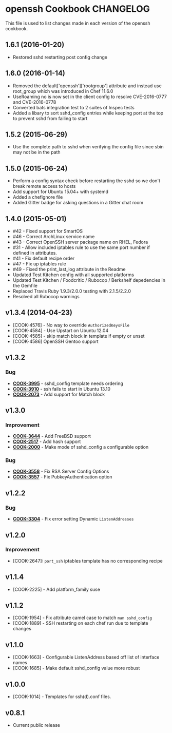 # openssh Cookbook CHANGELOG
This file is used to list changes made in each version of the openssh cookbook.

## 1.6.1 (2016-01-20)
- Restored sshd restarting post config change

## 1.6.0 (2016-01-14)
- Removed the default['openssh']['rootgroup'] attribute and instead use root_group which was introduced in Chef 11.6.0
- UseRoaming no is now set in the client config to resolve CVE-2016-0777 and CVE-2016-0778
- Converted bats integration test to 2 suites of Inspec tests
- Added a libary to sort sshd_config entries while keeping port at the top to prevent sshd from failing to start

## 1.5.2 (2015-06-29)
- Use the complete path to sshd when verifying the config file since sbin may not be in the path

## 1.5.0 (2015-06-24)
- Perform a config syntax check before restarting the sshd so we don't break remote access to hosts
- Add support for Ubuntu 15.04+ with systemd
- Added a chefignore file
- Added Gitter badge for asking questions in a Gitter chat room

## 1.4.0 (2015-05-01)
- #42 - Fixed support for SmartOS
- #46 - Correct ArchLinux service name
- #43 - Correct OpenSSH server package name on RHEL, Fedora
- #31 - Allow included iptables rule to use the same port number if defined in attributes.
- #41 - Fix default recipe order
- #47 - Fix up iptables rule
- #49 - Fixed the print_last_log attribute in the Readme
- Updated Test Kitchen config with all supported platforms
- Updated Test Kitchen / Foodcritic / Rubocop / Berkshelf depedencies in the Gemfile
- Replaced Travis Ruby 1.9.3/2.0.0 testing with 2.1.5/2.2.0
- Resolved all Rubocop warnings

## v1.3.4 (2014-04-23)
- [COOK-4576] - No way to override `AuthorizedKeysFile`
- [COOK-4584] - Use Upstart on Ubuntu 12.04
- [COOK-4585] - skip match block in template if empty or unset
- [COOK-4586] OpenSSH Gentoo support

## v1.3.2
### Bug
- **[COOK-3995](https://tickets.chef.io/browse/COOK-3995)** - sshd_config template needs ordering
- **[COOK-3910](https://tickets.chef.io/browse/COOK-3910)** - ssh fails to start in Ubuntu 13.10
- **[COOK-2073](https://tickets.chef.io/browse/COOK-2073)** - Add support for Match block

## v1.3.0
### Improvement
- **[COOK-3644](https://tickets.chef.io/browse/COOK-3644)** - Add FreeBSD support
- **[COOK-2517](https://tickets.chef.io/browse/COOK-2517)** - Add hash support
- **[COOK-2000](https://tickets.chef.io/browse/COOK-2000)** - Make mode of sshd_config a configurable option

### Bug
- **[COOK-3558](https://tickets.chef.io/browse/COOK-3558)** - Fix RSA Server Config Options
- **[COOK-3557](https://tickets.chef.io/browse/COOK-3557)** - Fix PubkeyAuthentication option

## v1.2.2
### Bug
- **[COOK-3304](https://tickets.chef.io/browse/COOK-3304)** - Fix error setting Dynamic `ListenAddresses`

## v1.2.0
### Improvement
- [COOK-2647]: `port_ssh` iptables template has no corresponding recipe

## v1.1.4
- [COOK-2225] - Add platform_family suse

## v1.1.2
- [COOK-1954] - Fix attribute camel case to match `man sshd_config`
- [COOK-1889] - SSH restarting on each chef run due to template changes

## v1.1.0
- [COOK-1663] - Configurable ListenAddress based off list of interface names
- [COOK-1685] - Make default sshd_config value more robust

## v1.0.0
- [COOK-1014] - Templates for ssh(d).conf files.

## v0.8.1
- Current public release
